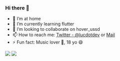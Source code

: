 ### Hi there 👋

- 🔭 I’m at home
- 🌱 I’m currently learning flutter
- 👯 I’m looking to collaborate on hover_ussd
- 📫 How to reach me:  [Twitter - @lucdotdev](https://twitter.com/lucdotdev) or [Mail](mailto:luc@lucdotdev.me)
- ⚡ Fun fact: Music lover 🎸, 18 yo 😄

<img src="https://github-readme-stats.vercel.app/api?username=lucdotdev&count_private=true&show_icons=true"/>

<img src="https://github-readme-stats.vercel.app/api/top-langs/?username=lucdotdev"/>
